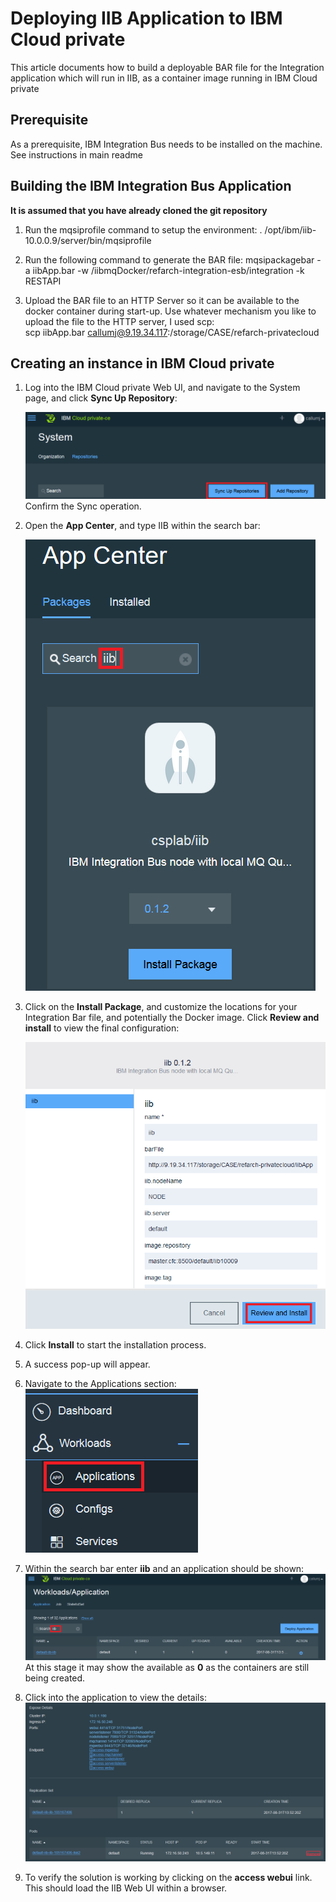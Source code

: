 # Deploying IIB Application to IBM Cloud private

This article documents how to build a deployable BAR file for the Integration
application which will run in IIB, as a container image running in IBM Cloud private

## Prerequisite
As a prerequisite, IBM Integration Bus needs to be installed on the machine. See instructions
in main readme  


## Building the IBM Integration Bus Application
**It is assumed that you have already cloned the git repository**

1. Run the mqsiprofile command to setup the environment:
   . /opt/ibm/iib-10.0.0.9/server/bin/mqsiprofile

1. Run the following command to generate the BAR file:
   mqsipackagebar -a iibApp.bar -w /iibmqDocker/refarch-integration-esb/integration -k RESTAPI

1. Upload the BAR file to an HTTP Server so it can be available to the docker container during start-up. Use whatever mechanism you like to upload the file to the HTTP server, I used scp:     
   scp iibApp.bar callumj@9.19.34.117:/storage/CASE/refarch-privatecloud   


## Creating an instance in IBM Cloud private

1. Log into the IBM Cloud private Web UI, and navigate to the System page, and click **Sync Up Repository**:  

   ![](img/syncRepository.png)
   Confirm the Sync operation.

1. Open the **App Center**, and type IIB within the search bar:      

   ![](img/AppCenterIIB.png)

1. Click on the **Install Package**, and customize the locations for your Integration Bar file, and potentially the Docker image. Click **Review and install** to view the final configuration:     

   ![](img/configAppInstall.png)

1. Click **Install** to start the installation process.

1. A success pop-up will appear.

1.  Navigate to the Applications section:      
    ![](img/NavigateToApps.png)

1. Within the search bar enter **iib** and an application should be shown:    
    ![](img/IIBApp.png)    
   At this stage it may show the available as **0** as the containers are still being created.

1. Click into the application to view the details:
   ![](img/SummaryOfApplication.png)

1. To verify the solution is working by clicking on the **access webui** link. This should load the IIB Web UI within a browser.
